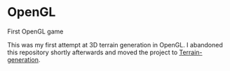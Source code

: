 # OpenGL
First OpenGL game

This was my first attempt at 3D terrain generation in OpenGL. I abandoned this repository shortly afterwards and moved the project to [Terrain-generation](https://github.com/burns534/Terrain-generation.git).
